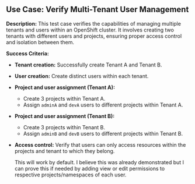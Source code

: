 ## Use Case: Verify Multi-Tenant User Management

**Description:** This test case verifies the capabilities of managing multiple tenants and users within an OpenShift cluster. It involves creating two tenants with different users and projects, ensuring proper access control and isolation between them.

**Success Criteria:**

* **Tenant creation:** Successfully create Tenant A and Tenant B.
* **User creation:** Create distinct users within each tenant.
* **Project and user assignment (Tenant A):** 
    * Create 3 projects within Tenant A.
    * Assign `adminA` and `devA` users to different projects within Tenant A.
* **Project and user assignment (Tenant B):**
    * Create 3 projects within Tenant B.
    * Assign `adminB` and `devB` users to different projects within Tenant B.
* **Access control:** Verify that users can only access resources within the projects and tenant to which they belong.

  This will work by default.  I believe this was already demonstrated but I can prove this if needed by adding view or edit permissions to respective projects/namespaces of each user.
